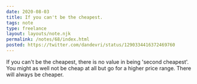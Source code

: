```yaml
---
date: 2020-08-03
title: If you can't be the cheapest.
tags: note
type: freelance
layout: layouts/note.njk
permalink: /notes/68/index.html
posted: https://twitter.com/dandevri/status/1290334416372469760
---
```


If you can't be the cheapest, there is no value in being 'second cheapest'. You might as well not be cheap at all but go for a higher price range. There will always be cheaper.
